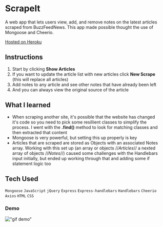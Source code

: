 # ScrapeIt
A web app that lets users view, add, and remove notes on the latest articles scraped from BuzzFeedNews. This app made possible thought the use of Mongoose and Cheerio.

[Hosted on Heroku](https://mighty-harbor-54900.herokuapp.com)

## Instructions
1. Start by clicking **Show Articles**
1. If you want to update the article list with new articles click **New Scrape** (this will replace all articles)
1. Add notes to any article and see other notes that have already been left
1. And you can always view the original source of the article


## What I learned
* When scraping another site, it's possible that the website has changed it's code so you need to pick some resillient classes to simplify the process. I went with the **.find()** method to look for matching classes and then extracted that content
* Mongoose is very powerful, but setting this up properly is key
* Articles that are scraped are stored as Objects with an associated Notes array. Working with this set up (an array or objects //_Articles_// a nexted array of objects //_Notes_//) caused some challenges with the Handlebars input initially, but ended up working through that and adding some if statement logic too

## Tech Used
`Mongoose`
`JavaScript`
`jQuery`
`Express`
`Express-handlebars`
`Handlebars`
`Cheerio`
`Axios`
`HTML`
`CSS`

### Demo
!["gif demo"](demo.gif)




